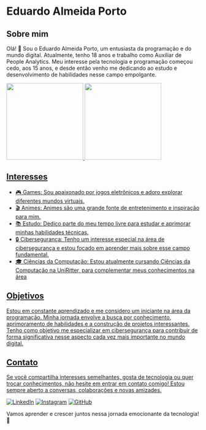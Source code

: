 # Eduardo Almeida Porto

## Sobre mim

Olá! 👋 Sou o Eduardo Almeida Porto, um entusiasta da programação e do mundo digital. Atualmente, tenho 18 anos e trabalho como Auxiliar de People Analytics. Meu interesse pela tecnologia e programação começou cedo, aos 15 anos, e desde então venho me dedicando ao estudo e desenvolvimento de habilidades nesse campo empolgante.

<div>
 <a href="https://github.com/dudeksx">
  <img height="200em" src="https://github-readme-stats.vercel.app/api?username=dudeksx&show_icons=true&theme=tokyonight">
    <img height="200em" src="https://github-readme-stats.vercel.app/api/top-langs/?username=dudeksx&layout=compact&theme=tokyonight">
</div>


## Interesses

- 🎮 Games: Sou apaixonado por jogos eletrônicos e adoro explorar diferentes mundos virtuais.
- 🎬 Animes: Animes são uma grande fonte de entretenimento e inspiração para mim.
- 📚 Estudo: Dedico parte do meu tempo livre para estudar e aprimorar minhas habilidades técnicas.
- 🔒 Cibersegurança: Tenho um interesse especial na área de cibersegurança e estou focado em aprender mais sobre esse campo fundamental.
- 🎓 Ciências da Computação: Estou atualmente cursando Ciências da Computação na UniRitter, para complementar meus conhecimentos na área

## Objetivos

Estou em constante aprendizado e me considero um iniciante na área da programação. Minha jornada envolve a busca por conhecimento, aprimoramento de habilidades e a construção de projetos interessantes. Tenho como objetivo me especializar em cibersegurança para contribuir de forma significativa nesse aspecto cada vez mais importante no mundo digital.

## Contato

Se você compartilha interesses semelhantes, gosta de tecnologia ou quer trocar conhecimentos, não hesite em entrar em contato comigo! Estou sempre aberto a conversas, colaborações e novas amizades.

[![LinkedIn](https://img.shields.io/badge/LinkedIn-0077B5?style=for-the-badge&logo=linkedin&logoColor=white)](https://www.linkedin.com/in/dudeksx)
[![Instagram](https://img.shields.io/badge/Instagram-E4405F?style=for-the-badge&logo=instagram&logoColor=white)](https://instagram.com/dudeksx?utm_source=qr&igshid=NGExMmI2YTkyZg%3D%3D)
[![GitHub](https://img.shields.io/badge/GitHub-100000?style=for-the-badge&logo=github&logoColor=white)](https://github.com/dudeksx)

Vamos aprender e crescer juntos nessa jornada emocionante da tecnologia! 🚀

